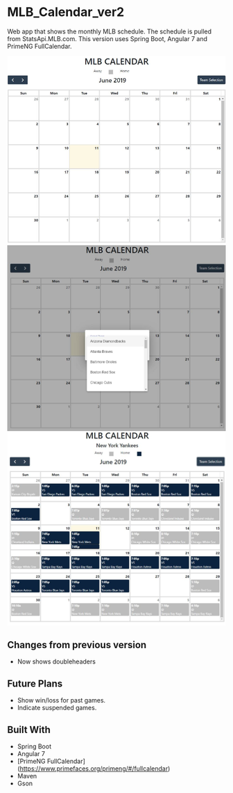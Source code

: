 # MLB_Calendar_ver2
Web app that shows the monthly MLB schedule. The schedule is pulled from StatsApi.MLB.com. This version uses Spring Boot, Angular 7 and PrimeNG FullCalendar.

<img  src="images/Capture.JPG" width="600">
<img  src="images/Capture2.JPG" width="600">
<img  src="images/Capture3.JPG" width="600">


## Changes from previous version
* Now shows doubleheaders

## Future Plans
* Show win/loss for past games.
* Indicate suspended games.

## Built With
* Spring Boot
* Angular 7
* [PrimeNG FullCalendar] (https://www.primefaces.org/primeng/#/fullcalendar)
* Maven
* Gson
